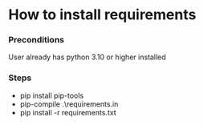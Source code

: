 # How to install requirements
### Preconditions
User already has python 3.10 or higher installed

### Steps

- pip install pip-tools
- pip-compile .\requirements.in
- pip install -r requirements.txt
